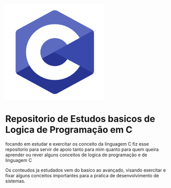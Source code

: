 
<img src="img/langc.png" height = "300" width = "310">


# Repositorio de Estudos basicos de Logica de Programação em C

focando em estudar e exercitar os conceito da linguagem C fiz esse repositorio para servir de apoio tanto para mim quanto para 
quem queira aprender ou rever alguns conceitos de logica de programação e de linguagem C

Os conteudos ja estudados vem do basico ao avançado, visando exercitar e fixar alguns conceitos importantes para a pratica de desenvolvimento
de sistemas.




